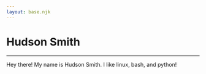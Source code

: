 ```yaml
---
layout: base.njk
---
```

# Hudson Smith
---
Hey there! My name is Hudson Smith. I like linux, bash, and python! 